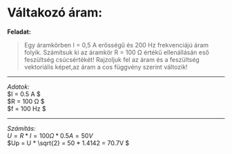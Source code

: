# Váltakozó áram:

**Feladat:** 

> Egy áramkörben I = 0,5 A erősségű és 200 Hz frekvenciájú áram folyik. 
Számítsuk ki az áramkör R = 100 Ω értékű ellenállásán eső feszültség csúcsértékét! 
Rajzoljuk fel az áram és a feszültség vektoriális képet,az áram a cos függvény szerint változik!

---

*Adatok:*  
$I = 0.5 A $  
$R = 100 Ω $  
$f = 100 Hz $  

---

*Számítás:*  
$U = R * I = 100 Ω * 0.5 A = 50 V$  
$Up = U * \sqrt{2} = 50 * 1.4142 = 70.7V $  
